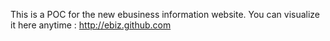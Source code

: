 This is a POC for the new ebusiness information website.
You can visualize it here anytime : http://ebiz.github.com

